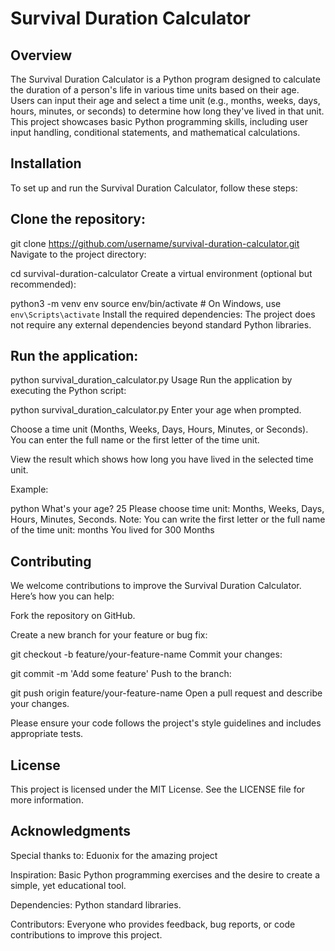 # Survival Duration Calculator
## Overview
The Survival Duration Calculator is a Python program designed to calculate the duration of a person's life in various time units based on their age. Users can input their age and select a time unit (e.g., months, weeks, days, hours, minutes, or seconds) to determine how long they've lived in that unit. This project showcases basic Python programming skills, including user input handling, conditional statements, and mathematical calculations.

## Installation
To set up and run the Survival Duration Calculator, follow these steps:

## Clone the repository:

git clone https://github.com/username/survival-duration-calculator.git
Navigate to the project directory:

cd survival-duration-calculator
Create a virtual environment (optional but recommended):

python3 -m venv env
source env/bin/activate   # On Windows, use `env\Scripts\activate`
Install the required dependencies: The project does not require any external dependencies beyond standard Python libraries.

## Run the application:

python survival_duration_calculator.py
Usage
Run the application by executing the Python script:

python survival_duration_calculator.py
Enter your age when prompted.

Choose a time unit (Months, Weeks, Days, Hours, Minutes, or Seconds). You can enter the full name or the first letter of the time unit.

View the result which shows how long you have lived in the selected time unit.

Example:

python
What's your age? 25
Please choose time unit: Months, Weeks, Days, Hours, Minutes, Seconds.
Note: You can write the first letter or the full name of the time unit: months
You lived for 300 Months

## Contributing
We welcome contributions to improve the Survival Duration Calculator. Here’s how you can help:

Fork the repository on GitHub.

Create a new branch for your feature or bug fix:

git checkout -b feature/your-feature-name
Commit your changes:

git commit -m 'Add some feature'
Push to the branch:

git push origin feature/your-feature-name
Open a pull request and describe your changes.

Please ensure your code follows the project's style guidelines and includes appropriate tests.

## License
This project is licensed under the MIT License. See the LICENSE file for more information.

## Acknowledgments
Special thanks to: Eduonix for the amazing project 

Inspiration: Basic Python programming exercises and the desire to create a simple, yet educational tool.

Dependencies: Python standard libraries.

Contributors: Everyone who provides feedback, bug reports, or code contributions to improve this project.

